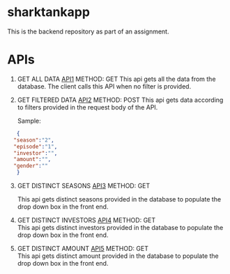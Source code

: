 # sharktankapp

This is the backend repository as part of an assignment.

# APIs

1) GET ALL DATA [API1](https://sharktankapp.herokuapp.com/data/getAllData) METHOD: GET
   This api gets all the data from the database. The client calls this API when no filter is provided. 
   
2) GET FILTERED DATA [API2](https://sharktankapp.herokuapp.com/data/getFilteredData) METHOD: POST
   This api gets data according to filters provided in the request body of the API.
   
   Sample:
```json
   {
  "season":"2",
  "episode":"1",
  "investor":"",
  "amount":"",
  "gender":""
   } 
```

3) GET DISTINCT SEASONS [API3](https://sharktankapp.herokuapp.com/data/getDistinctSeasons) METHOD: GET
   
   This api gets distinct seasons provided in the database to populate the drop down box in the front end.
   
4) GET DISTINCT INVESTORS [API4](https://sharktankapp.herokuapp.com/data/getDistinctInvestors) METHOD: GET  
   This api gets distinct investors provided in the database to populate the drop down box in the front end.

5) GET DISTINCT AMOUNT [API5](https://sharktankapp.herokuapp.com/data/getDistinctAmount) METHOD: GET  
   This api gets distinct amount provided in the database to populate the drop down box in the front end.
   
